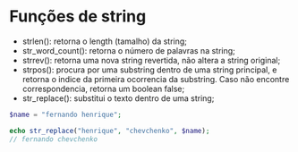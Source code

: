# Funções de string

- strlen(): retorna o length (tamalho) da string;
- str_word_count(): retorna o número de palavras na string;
- strrev(): retorna uma nova string revertida, não altera a string original;
- strpos(): procura por uma substring dentro de uma string principal, e retorna
o indice da primeira ocorrencia da substring. Caso não encontre correspondencia,
retorna um boolean false;
- str_replace(): substitui o texto dentro de uma string;

```php
$name = "fernando henrique";

echo str_replace("henrique", "chevchenko", $name); 
// fernando chevchenko
```